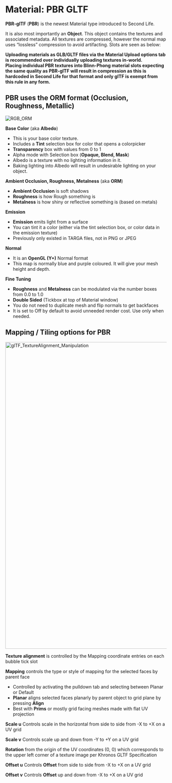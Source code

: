 # Material: PBR GLTF

**PBR-glTF** (**PBR**) is the newest Material type introduced to Second Life.  

It is also most importantly an **Object**. This object contains the textures and associated metadata. All textures are compressed, however the normal map uses “lossless” compression to avoid artifacting. Slots are seen as below:

**Uploading materials as GLB/GLTF files via the Material Upload options tab is recommended over individually uploading textures in-world.  
Placing individual PBR textures into Blinn-Phong material slots expecting the same quality as PBR-glTF will result in compression as this is hardcoded in Second Life for that format and only glTF is exempt from this rule in any form.**

## **PBR uses the ORM format (Occlusion, Roughness, Metallic)**

![RGB_ORM](https://github.com/tobiasthemole/content-dev/assets/137837207/194b4b48-88c5-463b-83d6-efe1a111e6df)

**Base Color** (aka **Albedo**)
- This is your base color texture.
- Includes a **Tint** selection box for color that opens a colorpicker
- **Transparency** box with values from 0 to 1
- Alpha mode with Selection box (**Opaque, Blend, Mask**)
- Albedo is a texture with no lighting information in it.
- Baking lighting into Albedo will result in undesirable lighting on your object.

**Ambient Occlusion, Roughness, Metalness** (aka **ORM**)
- **Ambient Occlusion** is soft shadows
- **Roughness** is how Rough something is
- **Metalness** is how shiny or reflective something is (based on metals)

**Emission**
- **Emission** emits light from a surface
- You can tint it a color (either via the tint selection box, or color data in the emission texture)
- Previously only existed in TARGA files, not in PNG or JPEG

**Normal**
- It is an **OpenGL (Y+)** Normal format
- This map is normally blue and purple coloured. It will give your mesh height and depth.

**Fine Tuning**
- **Roughness** and **Metalness** can be modulated via the number boxes from 0.0 to 1.0
- **Double Sided** (Tickbox at top of Material window)
- You do not need to duplicate mesh and flip normals to get backfaces
- It is set to Off by default to avoid unneeded render cost. Use only when needed.

## **Mapping / Tiling options for PBR**

<img width="955" alt="glTF_TextureAlignment_Manipulation" src="https://github.com/tobiasthemole/content-dev/assets/137837207/2e1a8308-6b56-401c-8cc2-7819d8aa5335">

**Texture alignment** is controlled by the Mapping coordinate entries on each bubble tick slot

**Mapping** controls the type or style of mapping for the selected faces by parent face
- Controlled by activating the pulldown tab and selecting between Planar or Default
- **Planar** aligns selected faces planarly by parent object to grid plane by pressing **Align**
- Best with **Prims** or mostly grid facing meshes made with flat UV projection

**Scale u** Controls scale in the horizontal from side to side from -X to +X on a UV grid

**Scale v** Controls scale up and down from -Y to +Y on a UV grid

**Rotation** from the origin of the UV coordinates (0, 0) which corresponds to the upper left corner of a texture image per Khronos GLTF Specification

**Offset u** Controls **Offset** from side to side from -X to +X on a UV grid

**Offset v** Controls **Offset** up and down from -X to +X on a UV grid
